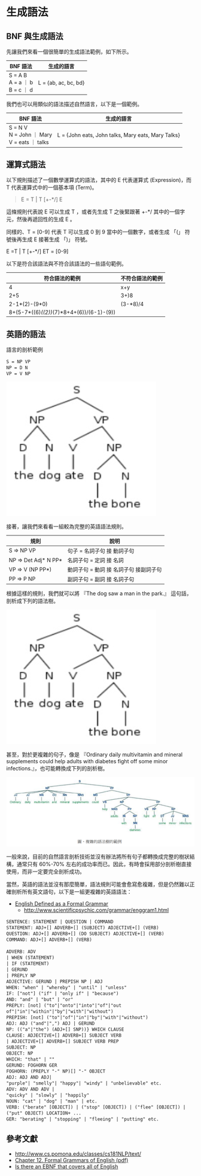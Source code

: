 # 生成語法

## BNF 與生成語法

先讓我們來看一個很簡單的生成語法範例，如下所示。

BNF 語法 | 生成的語言
---------|------------------
S = A B <br/>A = a ｜ b<br/>B = c ｜ d   |   L = {ab, ac, bc, bd}

我們也可以用類似的語法描述自然語言，以下是一個範例。

BNF 語法 | 生成的語言
---------|------------------
S = N V <br/>N = John ｜ Mary<br/>V = eats ｜ talks   |   L = {John eats, John talks, Mary eats, Mary Talks}

## 運算式語法

以下規則描述了一個數學運算式的語法，其中的 E 代表運算式 (Expression)，而 T 代表運算式中的一個基本項 (Term)。

> E = T | T [+-*/] E 

這條規則代表說 E 可以生成 T ，或者先生成 T 之後緊跟著 +-*/ 其中的一個字元，然後再遞回性的生成 E 。

同樣的、T = [0-9] 代表 T 可以生成 0 到 9 當中的一個數字，或者生成 「(」 符號後再生成 E 接著生成 「)」 符號。

E =T | T [+-*/] ET = [0-9]

以下是符合該語法與不符合該語法的一些語句範例。

符合語法的範例 | 不符合語法的範例
--------------|----------------------------
4   | x+y
2+5 | 3+)8
2-1*(2)-(9*0) | (3-*8)/4
8+(5-7*((6)*((2))*(7)*8+4+(6))/(6-1)-(9)) | 

## 英語的語法


語言的剖析範例

```
S = NP VP
NP = D N
VP = V NP
```

![](img/EnglishTree1.png)

接著，讓我們來看看一組較為完整的英語語法規則。

規則        | 說明
------------|--------------------------
S => NP VP | 句子 = 名詞子句 接 動詞子句
NP => Det Adj* N PP* | 名詞子句 = 定詞 接 名詞
VP => V (NP PP*) | 動詞子句 = 動詞 接 名詞子句 接副詞子句
PP => P NP | 副詞子句 = 副詞 接 名詞子句


根據這樣的規則，我們就可以將 『The dog saw a man in the park.』 這句話，剖析成下列的語法樹。

![](img/EnglishTree1.png)

甚至，對於更複雜的句子，像是 『Ordinary daily multivitamin and mineral supplements could help adults with diabetes fight off some minor infections.』，也可能轉換成下列的剖析樹。

![](img/EnglishTree2.png)

一般來說，目前的自然語言剖析技術並沒有辦法將所有句子都轉換成完整的樹狀結構，通常只有 60%-70% 左右的成功率而已。因此，有時會採用部分剖析樹直接使用，而非一定要完全剖析成功。

當然，英語的語法並沒有那麼簡單，語法規則可能會愈寫愈複雜，但是仍然難以正確剖析所有英文語句，以下是一組更複雜的英語語法：

* [English Defined as a Formal Grammar](http://able2know.org/topic/30765-1)
  * http://www.scientificpsychic.com/grammar/enggram1.html

```
SENTENCE: STATEMENT | QUESTION | COMMAND 
STATEMENT: ADJ+[] ADVERB+[] (SUBJECT) ADJECTIVE+[] (VERB)
QUESTION: ADJ+[] ADVERB+[] (DO SUBJECT) ADJECTIVE+[] (VERB)
COMMAND: ADJ+[] ADVERB+[] (VERB)

ADVERB: ADV
| WHEN (STATEMENT)
| IF (STATEMENT) 
| GERUND 
| PREPLY NP
ADJECTIVE: GERUND | PREPISH NP | ADJ
WHEN: "when" | "whereby" | "until" | "unless" 
IF: ["not"] ("if" | "only if" | "because") 
AND: "and" | "but" | "or"
PREPLY: [not] ("to"|"onto"|"into"|"of"|"out of"|"in"|"within"|"by"|"with"|"without")
PREPISH: [not] ("to"|"of"|"in"|"by"|"with"|"without")
ADJ: ADJ ("and"|",") ADJ | GERUND
NP: (("a"|"the") (ADJ+[] SNP))} WHICH CLAUSE
CLAUSE: ADJECTIVE+[] ADVERB+[] SUBJECT VERB
| ADJECTIVE+[] ADVERB+[] SUBJECT VERB PREP 
SUBJECT: NP
OBJECT: NP
WHICH: "that" | ""
GERUND: FOGHORN GER
FOGHORN: (PREPLY "-" NP)[] "-" OBJECT
ADJ: ADJ AND ADJ|
"purple"| "smelly"| "happy"| "windy" | "unbelievable" etc.
ADV: ADV AND ADV |
"quicky" | "slowly" | "happily"
NOUN: "cat" | "dog" | "man" | etc.
VERB: ("berate" [OBJECT]) | ("stop" [OBJECT]) | ("flee" [OBJECT]) | ("put" OBJECT) LOCATION+ ...
GER: "berating" | "stopping" | "fleeing" | "putting" etc.
```


## 參考文獻
* <http://www.cs.pomona.edu/classes/cs181NLP/text/>
 * [Chapter 12. Formal Grammars of English (pdf)](http://www.cs.pomona.edu/classes/cs181NLP/text/12.pdf)
* [Is there an EBNF that covers all of English](http://english.stackexchange.com/questions/32447/is-there-an-ebnf-that-covers-all-of-english)
